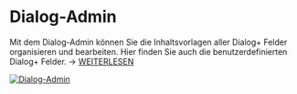 # Dialog-Admin

Mit dem Dialog-Admin können Sie die Inhaltsvorlagen aller Dialog+ Felder organisieren und bearbeiten. Hier finden Sie auch die benutzerdefinierten Dialog+ Felder. → [WEITERLESEN](../../../grundlagen/dialog-admin.md)

[![Dialog-Admin](../../../assets/images/de/administration/verwaltung/vordefinierte-inhalte/dialog-admin/1-da.png)](../../../assets/images/de/administration/verwaltung/vordefinierte-inhalte/dialog-admin/1-da.png)
